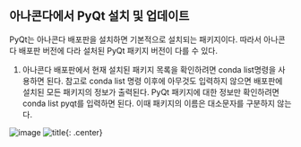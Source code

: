 ## 아나콘다에서 PyQt 설치 및 업데이트
PyQt는 아나콘다 배포판을 설치하면 기본적으로 설치되는 패키지이다. 따라서 아나콘다 배포판 버전에 다라 설처된 PyQt 패키지 버전이 다를 수 있다.
1) 아나콘다 배포판에서 현재 설치된 패키지 목록을 확인하려면 conda list명령을 사용하면 된다. 참고로 conda list 명령 이후에 아무것도 입력하지 않으면 배포판에 설치된 모든 패키지의 정보가 출력된다.
PyQt 패키지에 대한 정보만 확인하려면 conda list pyqt를 입력하면 된다. 이때 패키지의 이름은 대소문자를 구분하지 않는다.

![image](https://github.com/kdahun/pyqt_relation/assets/101082485/6b4cc49e-039f-4f08-9e8a-fd8b1fd8f440)
![title](https://github.com/kdahun/pyqt_relation/assets/101082485/6b4cc49e-039f-4f08-9e8a-fd8b1fd8f440){: .center}

